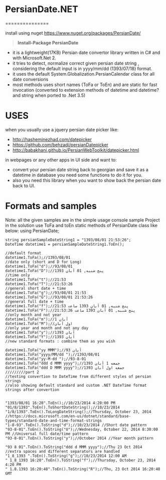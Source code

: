 # PersianDate.NET
===============

install using nuget https://www.nuget.org/packages/PersianDate/

>**Install-Package PersianDate**

- it is a lightweight(17KB) Persian date convertor library written in C# and with Microsoft.Net 2.
- it tries to detect, normalize  correct given persian date string , considering the default input is in yyyy/mm/dd (1393/07/18) format.
- it uses the default System.Globalization.PersianCalendar class for all date conversions
- most methods uses short names (ToFa or ToEn) and are static for fast invocation (converted to extension methods of datetime and datetime? and string when ported to .Net 3.5)

# USES

when you usually use a jquery persian date picker like:
- http://hasheminezhad.com/datepicker 
- https://github.com/behzadi/persianDatepicker
- http://babakhani.github.io/PersianWebToolkit/datepicker.html

in webpages or any other apps in UI side and want to:
- convert your persian date string back to georgian and save it as a datetime in database you need some functions to do it for you. 
- also you need this library when you want to show back the persian date back to UI.

# Formats and samples
Note: all the given samples are in the simple usage console sample Project in the solution
use ToFa and toEn static methods of PersianDate class like below:
    using PersianDate;   
 
    string persianSampleDateString1 = "1393/08/01 21:53:26";
    DateTime datetime1 = persianSampleDateString1.ToEn();

    //default format 
    datetime1.ToFa();//1393/08/01
    //date only (short and D for Long)
    datetime1.ToFa("d");//93/08/01
    datetime1.ToFa("D");//پنج شنبه, 01 آبان 1393
    //time only 
    datetime1.ToFa("t");//21:53
    datetime1.ToFa("T");//21:53:26
    //general short date + time
    datetime1.ToFa("g");//93/08/01 21:53
    datetime1.ToFa("G");//93/08/01 21:53:26
    //general full date + time
    datetime1.ToFa("f");//پنج شنبه, 01 آبان 1393 ساعت 21:53
    datetime1.ToFa("F");//پنج شنبه, 01 آبان 1393 ساعت 21:53:26
    //only month and not year 
    datetime1.ToFa("m");//1 آبان 
    datetime1.ToFa("M");//اول آبان 
    //only year and month and not any day
    datetime1.ToFa("y");//1393 آبان
    datetime1.ToFa("Y");//1393 آبان
    //new standard formats : combine them as you wish

    datetime1.ToFa("yy MMM");//93 آبان 
    datetime1.ToFa("yyyy/MM/dd ");//1393/08/01 
    datetime1.ToFa("yy-M-dd ");//93-8-01
    datetime1.ToFa("ddd d MMM yyyy");//جمعه 1 آبان 1393
    datetime1.ToFa("ddd D MMM yyyy");//جمعه اول آبان 1393
    /////////part 2
    //testing convertion to DateTime from different styles of persian strings
    //also showing default standard and custom .NET DateTime format strings after convertion


    "1393/08/01 16:20".ToEn();//10/23/2014 4:20:00 PM
    "01/8/1393".ToEn().ToShortDateString();//10/23/2014
    "1/8/1393".ToEn().ToLongDateString();//Thursday, October 23, 2014
    //https://docs.microsoft.com/en-us/dotnet/standard/base-types/standard-date-and-time-format-strings
    "1-8-93".ToEn().ToString("d");//10/23/2014 //Short date pattern 
    "93-8-01".ToEn().ToString("U");//Wednesday, October 22, 2014 8:30:00 PM //Universal full date/time pattern
    "93-8-01".ToEn().ToString("y");//October 2014 //Year month pattern

    "93 8 01".ToEn().ToString("ddd d MMM yyyy");//Thu 23 Oct 2014
    //extra spaces and different separators are handled 
    "1_8_1393 ".ToEn().ToString("g");//10/23/2014 12:00 AM
    " 1_8_1393 16:20".ToEn().ToString("f");//Thursday, October 23, 2014 4:20 PM
    " 1.8.1393 16:20:48".ToEn().ToString("R");//Thu, 23 Oct 2014 16:20:48 GMT
